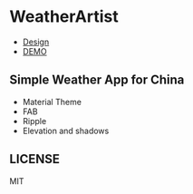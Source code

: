 # WeatherArtist
+ [Design](https://github.com/nicktogo/WeatherArtist/blob/master/design.pdf)
+ [DEMO](http://pan.baidu.com/s/1nt7TrOt)

## Simple Weather App for China
+ Material Theme
+ FAB
+ Ripple
+ Elevation and shadows

## LICENSE
MIT
